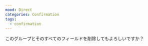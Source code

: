 ```yaml
---
mood: Direct
categories: Confirmation
tags:
  - confirmation
---
```

このグループとそのすべてのフィールドを削除してもよろしいですか？